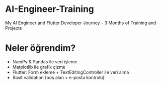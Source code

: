 # AI-Engineer-Training
My AI Engineer and Flutter Developer Journey – 3 Months of Training and Projects

# Neler öğrendim?

- NumPy & Pandas ile veri işleme
- Matplotlib ile grafik çizme
- Flutter: Form ekleme + TextEditingController ile veri alma
- Basit validation (boş alan + e-posta kontrolü)
